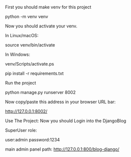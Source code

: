First you should make venv for this project

python -m venv venv

Now you should activate your venv.

In Linux/macOS:

source venv/bin/activate    

In Windows:

venv/Scripts/activate.ps


pip install -r requirements.txt

Run the project

python manage.py runserver 8002


Now copy/paste this address in your browser URL bar:

http://127.0.0.1:8002/


Use The Project:
Now you should Login into the DjangoBlog

SuperUser role:

user:admin
password:1234


main admin panel path:
http://127.0.0.1:800/blog-django/